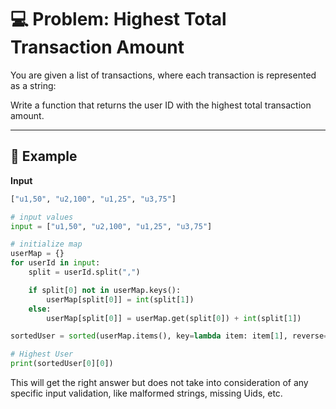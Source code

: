 # 💻 Problem: Highest Total Transaction Amount

You are given a list of transactions, where each transaction is represented as a string:

Write a function that returns the user ID with the highest total transaction amount.

---

## 🧠 Example

**Input**

```python
["u1,50", "u2,100", "u1,25", "u3,75"]

# input values
input = ["u1,50", "u2,100", "u1,25", "u3,75"]

# initialize map
userMap = {}
for userId in input:
    split = userId.split(",")

    if split[0] not in userMap.keys():
        userMap[split[0]] = int(split[1])
    else:
        userMap[split[0]] = userMap.get(split[0]) + int(split[1])

sortedUser = sorted(userMap.items(), key=lambda item: item[1], reverse=True)

# Highest User
print(sortedUser[0][0])
```

This will get the right answer but does not take into consideration of any specific input validation, like malformed strings, missing Uids, etc.
